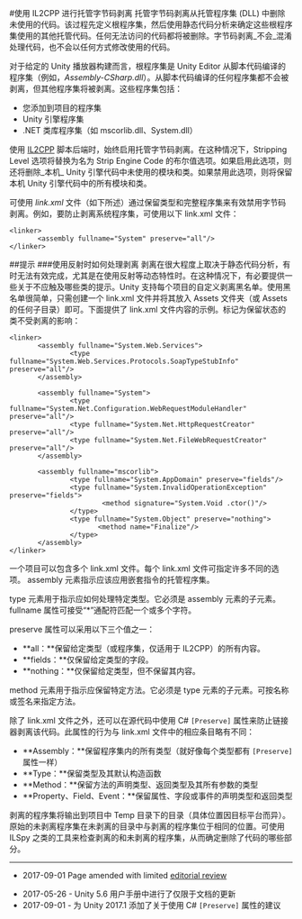 #使用 IL2CPP 进行托管字节码剥离
托管字节码剥离从托管程序集 (DLL) 中删除未使用的代码。该过程先定义根程序集，然后使用静态代码分析来确定这些根程序集使用的其他托管代码。任何无法访问的代码都将被删除。字节码剥离_不会_混淆处理代码，也不会以任何方式修改使用的代码。

对于给定的 Unity 播放器构建而言，根程序集是 Unity Editor 从脚本代码编译的程序集（例如，_Assembly-CSharp.dll_）。从脚本代码编译的任何程序集都不会被剥离，但其他程序集将被剥离。这些程序集包括：

* 您添加到项目的程序集
* Unity 引擎程序集
* .NET 类库程序集（如 mscorlib.dll、System.dll）

使用 [IL2CPP](IL2CPP.html) 脚本后端时，始终启用托管字节码剥离。在这种情况下，Stripping Level 选项将替换为名为 Strip Engine Code 的布尔值选项。如果启用此选项，则还将删除_本机_ Unity 引擎代码中未使用的模块和类。如果禁用此选项，则将保留本机 Unity 引擎代码中的所有模块和类。

可使用 _link.xml_ 文件（如下所述）通过保留类型和完整程序集来有效禁用字节码剥离。例如，要防止剥离系统程序集，可使用以下 link.xml 文件：

```
<linker>
       <assembly fullname="System" preserve="all"/>
</linker>
```

##提示
###使用反射时如何处理剥离
剥离在很大程度上取决于静态代码分析，有时无法有效完成，尤其是在使用反射等动态特性时。在这种情况下，有必要提供一些关于不应触及哪些类的提示。Unity 支持每个项目的自定义剥离黑名单。使用黑名单很简单，只需创建一个 link.xml 文件并将其放入 Assets 文件夹（或 Assets 的任何子目录）即可。下面提供了 link.xml 文件内容的示例。标记为保留状态的类不受剥离的影响：
 
```
<linker>
       <assembly fullname="System.Web.Services">
               <type fullname="System.Web.Services.Protocols.SoapTypeStubInfo" preserve="all"/>
       </assembly>

       <assembly fullname="System">
               <type fullname="System.Net.Configuration.WebRequestModuleHandler" preserve="all"/>
               <type fullname="System.Net.HttpRequestCreator" preserve="all"/>
               <type fullname="System.Net.FileWebRequestCreator" preserve="all"/>
       </assembly>

       <assembly fullname="mscorlib">
               <type fullname="System.AppDomain" preserve="fields"/>
               <type fullname="System.InvalidOperationException" preserve="fields">
                       <method signature="System.Void .ctor()"/>
               </type>
               <type fullname="System.Object" preserve="nothing">
                      <method name="Finalize"/>
               </type>
       </assembly>
</linker>
```

一个项目可以包含多个 link.xml 文件。每个 link.xml 文件可指定许多不同的选项。
assembly 元素指示应该应用嵌套指令的托管程序集。

type 元素用于指示应如何处理特定类型。它必须是 assembly 元素的子元素。fullname 属性可接受“*”通配符匹配一个或多个字符。

preserve 属性可以采用以下三个值之一：

* **all：**保留给定类型（或程序集，仅适用于 IL2CPP）的所有内容。
* **fields：**仅保留给定类型的字段。
* **nothing：**仅保留给定类型，但不保留其内容。

method 元素用于指示应保留特定方法。它必须是 type 元素的子元素。可按名称或签名来指定方法。

除了 link.xml 文件之外，还可以在源代码中使用 C# `[Preserve]` 属性来防止链接器剥离该代码。此属性的行为与 link.xml 文件中的相应条目略有不同：

* **Assembly：**保留程序集内的所有类型（就好像每个类型都有 `[Preserve]` 属性一样）
* **Type：**保留类型及其默认构造函数
* **Method：**保留方法的声明类型、返回类型及其所有参数的类型
* **Property、Field、Event：**保留属性、字段或事件的声明类型和返回类型

剥离的程序集将输出到项目中 Temp 目录下的目录（具体位置因目标平台而异）。原始的未剥离程序集在未剥离的目录中与剥离的程序集位于相同的位置。可使用 ILSpy 之类的工具来检查剥离的和未剥离的程序集，从而确定删除了代码的哪些部分。

---
* <span class="page-edit">2017-09-01 Page amended with limited [editorial review](DocumentationEditorialReview.html)
</span>
 
* <span class="page-history">2017-05-26 - Unity 5.6 用户手册中进行了仅限于文档的更新</span>
* <span class="page-history">2017-09-01 - 为 Unity 2017.1 添加了关于使用 C# `[Preserve]` 属性的建议</span>
